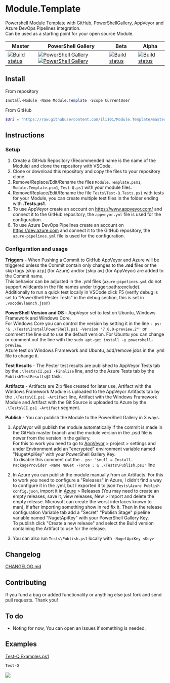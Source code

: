# Module.Template
Powershell Module Template with GitHub, PowerShellGallery, AppVeyor and Azure DevOps Pipelines integration.<BR />
Can be used as a starting point for your open source Module.

| Master | PowerShell Gallery | Beta | Alpha |
|--------|--------------------|------|-------|
|[![Build status](https://ci.appveyor.com/api/projects/status/fyuu9hnl68ttn35n/branch/master?svg=true)](https://ci.appveyor.com/project/ili101/Module.Template)|[![PowerShell Gallery](https://img.shields.io/powershellgallery/v/Module.Template.svg)](https://www.powershellgallery.com/packages/Module.Template/) [![PowerShell Gallery](https://img.shields.io/powershellgallery/dt/Module.Template.svg)](https://www.powershellgallery.com/packages/Module.Template/)|[![Build status](https://ci.appveyor.com/api/projects/status/fyuu9hnl68ttn35n/branch/Beta?svg=true)](https://ci.appveyor.com/project/ili101/Module.Template)|[![Build status](https://ci.appveyor.com/api/projects/status/fyuu9hnl68ttn35n/branch/Alpha?svg=true)](https://ci.appveyor.com/project/ili101/Module.Template)|

## Install
From repository
```PowerShell
Install-Module -Name Module.Template -Scope CurrentUser
```
From GitHub
```PowerShell
$Uri = 'https://raw.githubusercontent.com/ili101/Module.Template/master/Install.ps1'; & ([Scriptblock]::Create((irm $Uri))) -FromGitHub $Uri
```

## Instructions
### Setup
1. Create a GitHub Repository (Recommended name is the name of the Module) and clone the repository with VSCode.
2. Clone or download this repository and copy the files to your repository clone.
3. Remove/Replace/Edit/Rename the files `Module.Template.psm1`, `Module.Template.psm1`, `Test-Q.ps1` with your module files.
4. Remove/Replace/Edit/Rename the file `Tests\Test-Q.Tests.ps1` with tests for your Module, you can create multiple test files in the folder ending with **.Tests.ps1**.
5. To use AppVeyor create an account on https://www.appveyor.com/ and connect it to the GitHub repository, the `appveyor.yml` file is used for the configuration.
6. To use Azure DevOps Pipelines create an account on https://dev.azure.com and connect it to the GitHub repository, the `azure-pipelines.yml` file is used for the configuration.
### Configuration and usage
**Triggers** - When Pushing a Commit to GitHub AppVeyor and Azure will be triggered unless the Commit contain only changes to the **.md** files or the skip tags [skip azp] (for Azure) and/or [skip av] (for AppVeyor) are added to the Commit name.<BR />
This behavior can be adjusted in the .yml files (`azure-pipelines.yml` do not support wildcards in the file names under trigger:paths:exclude).<BR />
Additionally to run a quick test locally in VSCode click F5 (verify debug is set to "PowerShell Pester Tests" in the debug section, this is set in `.vscode\launch.json`)

**PowerShell Version and OS** - AppVeyor set to test on Ubuntu, Windows Framework and Windows Core.<BR />
For Windows Core you can control the version by setting it in the line `- ps: '& .\Tests\InstallPowerShell.ps1 -Version "7.0.0-preview.2"'` or comment the line out to use the default version.
For Ubuntu you can change or comment out the line with the `sudo apt-get install -y powershell-preview`.<BR />
Azure test on Windows Framework and Ubuntu, add/remove jobs in the .yml file to change it.

**Test Results** - The Pester test results are published to AppVeyor Tests tab by the `.\Tests\CI.ps1 -Finalize` line, and to the Azure Tests tab by the `PublishTestResults@2` task.

**Artifacts** - Artifacts are Zip files created for later use, Artifact with the Windows Framework Module is uploaded to the AppVeyor Artifacts tab by the `.\Tests\CI.ps1 -Artifact` line, Artifact with the Windows Framework Module and Artifact with the Git Source is uploaded to Azure by the `.\Tests\CI.ps1 -Artifact` segment.

**Publish** - You can publish the Module to the PowerShell Gallery in 3 ways.<BR />
1. AppVeyor will publish the module automatically if the commit is made in the GitHub master branch and the module version in the .psd file is newer from the version in the gallery.<BR />
For this to work you need to go to [AppVeyor](https://www.appveyor.com/) > project > settings and under Environment add an "encrypted" environment variable named "NugetApiKey" with your PowerShell Gallery Key.<BR />
To disable this comment out the `- ps: '$null = Install-PackageProvider -Name NuGet -Force ; & .\Tests\Publish.ps1'` line

2. In Azure you can publish the module manually from an Artifacts. For this to work you need to configure a "Releases" in Azure, I didn't find a way to configure it in the .yml, but I exported it to json `Tests\Azure Publish config.json`, import it in [Azure](https://dev.azure.com) > Releases (You may need to create an empty releases, save it, view releases, New > Import and delete the empty release. Microsoft can create the worst interfaces known to man), if after importing something show in red fix it. Then in the release configuration Variable tab add a "Secret" "Publish Stage" pipeline variable named "NugetApiKey" with your PowerShell Gallery Key.<BR />
To publish click "Create a new release" and select the Build version containing the Artifact to use for the release.

3. You can also run `Tests\Publish.ps1` locally with `-NugetApiKey <Key>`

##  Changelog
[CHANGELOG.md](https://github.com/ili101/Join-Object/blob/master/CHANGELOG.md)

## Contributing
If you fund a bug or added functionality or anything else just fork and send pull requests. Thank you!

## To do
* Noting for now, You can open an Issues if something is needed.

## Examples
[Test-Q.Examples.ps1](https://github.com/ili101/Module.Template/blob/master/Examples/Test-Q.Examples.ps1)
```PowerShell
Test-Q
```

![](https://raw.githubusercontent.com/ili101/Module.Template/master/Examples/Example1.png)